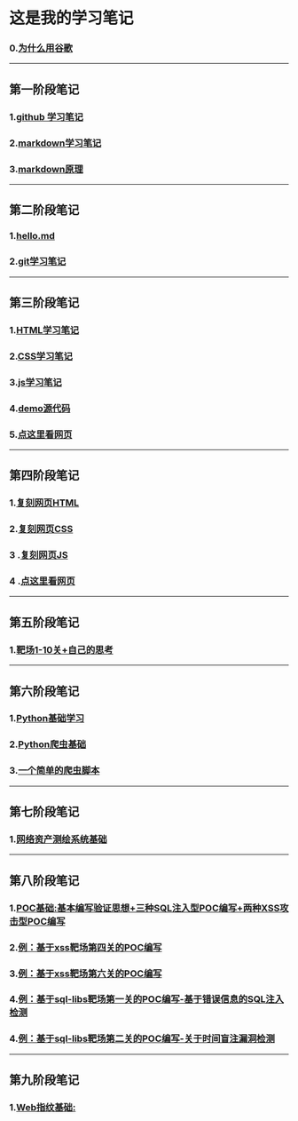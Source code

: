 # 这是我的学习笔记
### 0.[为什么用谷歌](http://github.com/thr-del/Task/blob/master/关于为什么使用Google搜索引擎的思考.md)
***
## 第一阶段笔记
### 1.[github 学习笔记](http://github.com/thr-del/Task/blob/master/Github学习笔记.md)
### 2.[markdown学习笔记](http://github.com/thr-del/Task/blob/master/学习笔记.md)
### 3.[markdown原理](http://github.com/thr-del/Task/blob/master/markdown原理.md)

***
## 第二阶段笔记
### 1.[hello.md](http://github.com/thr-del/Task/blob/master/Hello.md)
### 2.[git学习笔记](http://github.com/thr-del/Task/blob/master/Git学习笔记.md)
***
## 第三阶段笔记
### 1.[HTML学习笔记](http://github.com/thr-del/Task/blob/master/HTML学习笔记.md)
### 2.[CSS学习笔记](http://github.com/thr-del/Task/blob/master/CSS学习笔记.md)
### 3.[js学习笔记](http://github.com/thr-del/Task/blob/master/js学习笔记.md)
### 4.[demo源代码](http://github.com/thr-del/Task/blob/master/网页原代码.md)
### 5.[点这里看网页](https://thr-del.github.io/Task/)
***
## 第四阶段笔记
### 1.[复刻网页HTML](http://github.com/thr-del/Task/blob/master/docs/html+css+js/geek.html)
### 2.[复刻网页CSS](http://github.com/thr-del/Task/blob/master/docs/html+css+js/geek.css)
### 3 .[复刻网页JS](http://github.com/thr-del/Task/blob/master/docs/html+css+js/geek.js)
### 4 .[点这里看网页](https://thr-del.github.io/Task/html+css+js/geek.html)
***
## 第五阶段笔记
### 1.[靶场1-10关+自己的思考](http://github.com/thr-del/Task/blob/master/靶场1-10解题思路+自己的思考.md)
***
## 第六阶段笔记
### 1.[Python基础学习](http://github.com/thr-del/Task/blob/master/Python基础学习.md)
### 2.[Python爬虫基础](http://github.com/thr-del/Task/blob/master/Python爬虫基础.md)
### 3.[一个简单的爬虫脚本](http://github.com/thr-del/Task/blob/master/scrape_douban.py)
***
## 第七阶段笔记
### 1.[网络资产测绘系统基础](http://github.com/thr-del/Task/blob/master/网络资产测绘系统基础.md)
***
## 第八阶段笔记
### 1.[POC基础:基本编写验证思想+三种SQL注入型POC编写+两种XSS攻击型POC编写](http://github.com/thr-del/Task/blob/master/POC基础.md)
### 2.[例：基于xss靶场第四关的POC编写](https://github.com/thr-del/Task/blob/master/XSS%20POC.py)
### 3.[例：基于xss靶场第六关的POC编写](https://github.com/thr-del/Task/blob/master/XSS%20POC%201.py)
### 4.[例：基于sql-libs靶场第一关的POC编写-基于错误信息的SQL注入检测](http://github.com/thr-del/Task/blob/master/SQL1.py)
### 4.[例：基于sql-libs靶场第二关的POC编写-关于时间盲注漏洞检测](http://github.com/thr-del/Task/blob/master/SQL2.py)
***
## 第九阶段笔记
### 1.[Web指纹基础:](http://github.com/thr-del/Task/blob/master/Web指纹基础.md)
